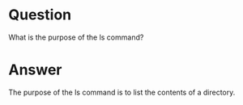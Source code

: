 # Question

What is the purpose of the ls command?

# Answer
The purpose of the ls command is to list the contents of a directory.
